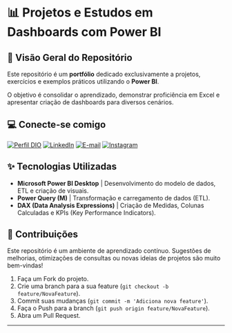 # 📊 Projetos e Estudos em Dashboards com Power BI

## 🚀 Visão Geral do Repositório

Este repositório é um **portfólio** dedicado exclusivamente a projetos, exercícios e exemplos práticos utilizando o **Power BI**.

O objetivo é consolidar o aprendizado, demonstrar proficiência em Excel e apresentar criação de dashboards para diversos cenários.

## 💻  **Conecte-se comigo**

[![Perfil DIO](https://img.shields.io/badge/-Meu%20Perfil%20na%20DIO-000000?style=for-the-badge\&logo=gitbook\&logoColor=white)](https://www.dio.me/users/gabriel\_rios\_dio\_01)
[![LinkedIn](https://img.shields.io/badge/-LinkedIn-%230077B5.svg?style=for-the-badge\&logo=linkedin\&logoColor=30A3DC)](https://www.linkedin.com/in/gabriel-pires-rios)
[![E-mail](https://img.shields.io/badge/-Gmail-D14836?style=for-the-badge\&logo=gmail\&logoColor=white)](mailto:gprios01@gmail.com)
[![Instagram](https://img.shields.io/badge/Instagram-DC143C?style=for-the-badge\&logo=instagram)](https://www.instagram.com/rios.gabriell/)

## ✨ Tecnologias Utilizadas

* **Microsoft Power BI Desktop** | Desenvolvimento do modelo de dados, ETL e criação de visuais.
* **Power Query (M)** | Transformação e carregamento de dados (ETL).
* **DAX (Data Analysis Expressions)** | Criação de Medidas, Colunas Calculadas e KPIs (Key Performance Indicators).

## 🤝 Contribuições

Este repositório é um ambiente de aprendizado contínuo. Sugestões de melhorias, otimizações de consultas ou novas ideias de projetos são muito bem-vindas!

1.  Faça um Fork do projeto.
2.  Crie uma branch para a sua feature (`git checkout -b feature/NovaFeature`).
3.  Commit suas mudanças (`git commit -m 'Adiciona nova feature'`).
4.  Faça o Push para a branch (`git push origin feature/NovaFeature`).
5.  Abra um Pull Request.

---
